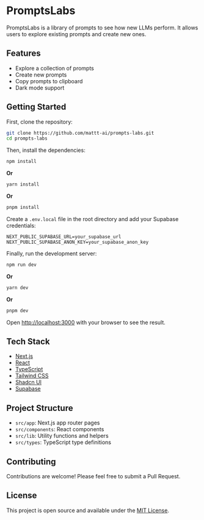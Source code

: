 # PromptsLabs

PromptsLabs is a library of prompts to see how new LLMs perform. It allows users to explore existing prompts and create new ones.

## Features

- Explore a collection of prompts
- Create new prompts
- Copy prompts to clipboard
- Dark mode support

## Getting Started

First, clone the repository:
```bash
git clone https://github.com/mattt-ai/prompts-labs.git
cd prompts-labs
```

Then, install the dependencies:
```bash
npm install
```
**Or**
```bash
yarn install
```

**Or**
```bash
pnpm install
```

Create a `.env.local` file in the root directory and add your Supabase credentials:
```
NEXT_PUBLIC_SUPABASE_URL=your_supabase_url
NEXT_PUBLIC_SUPABASE_ANON_KEY=your_supabase_anon_key
```

Finally, run the development server:
```bash
npm run dev
```

**Or**
```bash
yarn dev
```

**Or**
```bash
pnpm dev
```

Open [http://localhost:3000](http://localhost:3000) with your browser to see the result.

## Tech Stack

- [Next.js](https://nextjs.org/)
- [React](https://reactjs.org/)
- [TypeScript](https://www.typescriptlang.org/)
- [Tailwind CSS](https://tailwindcss.com/)
- [Shadcn UI](https://ui.shadcn.com/)
- [Supabase](https://supabase.io/)

## Project Structure

- `src/app`: Next.js app router pages
- `src/components`: React components
- `src/lib`: Utility functions and helpers
- `src/types`: TypeScript type definitions

## Contributing

Contributions are welcome! Please feel free to submit a Pull Request.

## License

This project is open source and available under the [MIT License](LICENSE).